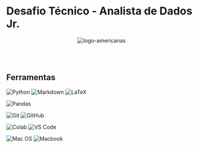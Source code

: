 # Desafio Técnico - Analista de Dados Jr.

<p align="center">
<img src="https://github.com/cintia-shinoda/americanas_teste-tecnico/blob/master/imagens/logo-americanas.png" alt="logo-americanas"/>
</p>
<br><br>

## Ferramentas
![Python](https://img.shields.io/badge/python-3670A0?style=for-the-badge&logo=python&logoColor=ffdd54) 
![Markdown](https://img.shields.io/badge/markdown-%23000000.svg?style=for-the-badge&logo=markdown&logoColor=white) 
![LaTeX](https://img.shields.io/badge/LaTeX-47A141?style=for-the-badge&logo=LaTeX&logoColor=white)

![Pandas](https://img.shields.io/badge/Pandas-2C2D72?style=for-the-badge&logo=pandas&logoColor=white)

![Git](https://img.shields.io/badge/git-%23F05033.svg?style=for-the-badge&logo=git&logoColor=white) 
![GitHub](https://img.shields.io/badge/github-%23121011.svg?style=for-the-badge&logo=github&logoColor=white)

![Colab](https://img.shields.io/badge/Colab-F9AB00?style=for-the-badge&logo=googlecolab&color=525252) 
![VS Code](https://img.shields.io/badge/Visual_Studio_Code-0078D4?style=for-the-badge&logo=visual%20studio%20code&logoColor=white)

![Mac OS](https://img.shields.io/badge/mac%20os-000000?style=for-the-badge&logo=apple&logoColor=white) 
![Macbook](https://img.shields.io/badge/Apple-MacBook_Pro_2017-999999?style=for-the-badge&logo=apple&logoColor=white)
<br>
